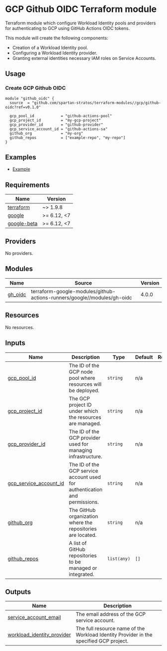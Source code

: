 # GCP Github OIDC Terraform module
Terraform module which configure Workload Identity pools and providers for authenticating to GCP using GitHub Actions OIDC tokens.

This module will create the following components:
- Creation of a Workload Identity pool.
- Configuring a Workload Identity provider.
- Granting external identities necessary IAM roles on Service Accounts.

## Usage
### Create GCP Github OIDC
```hcl
module "github_oidc" {
  source  = "github.com/spartan-stratos/terraform-modules//gcp/github-oidc?ref=v0.1.0"

  gcp_pool_id            = "github-actions-pool"
  gcp_project_id         = "my-gcp-project"
  gcp_provider_id        = "github-provider"
  gcp_service_account_id = "github-actions-sa"
  github_org             = "my-org"
  github_repos           = ["example-repo", "my-repo"]
}
```

## Examples
- [Example](./examples/complete/)

<!-- BEGIN_TF_DOCS -->
## Requirements

| Name | Version      |
|------|--------------|
| <a name="requirement_terraform"></a> [terraform](#requirement\_terraform) | ~> 1.9.8     |
| <a name="requirement_google"></a> [google](#requirement\_google) | \>= 6.12, <7 |
| <a name="requirement_google-beta"></a> [google-beta](#requirement\_google-beta) | \>= 6.12, <7 |

## Providers

No providers.

## Modules

| Name | Source | Version |
|------|--------|---------|
| <a name="module_gh_oidc"></a> [gh\_oidc](#module\_gh\_oidc) | terraform-google-modules/github-actions-runners/google//modules/gh-oidc | 4.0.0 |

## Resources

No resources.

## Inputs

| Name | Description | Type | Default | Required |
|------|-------------|------|---------|:--------:|
| <a name="input_gcp_pool_id"></a> [gcp\_pool\_id](#input\_gcp\_pool\_id) | The ID of the GCP node pool where resources will be deployed. | `string` | n/a | yes |
| <a name="input_gcp_project_id"></a> [gcp\_project\_id](#input\_gcp\_project\_id) | The GCP project ID under which the resources are managed. | `string` | n/a | yes |
| <a name="input_gcp_provider_id"></a> [gcp\_provider\_id](#input\_gcp\_provider\_id) | The ID of the GCP provider used for managing infrastructure. | `string` | n/a | yes |
| <a name="input_gcp_service_account_id"></a> [gcp\_service\_account\_id](#input\_gcp\_service\_account\_id) | The ID of the GCP service account used for authentication and permissions. | `string` | n/a | yes |
| <a name="input_github_org"></a> [github\_org](#input\_github\_org) | The GitHub organization where the repositories are located. | `string` | n/a | yes |
| <a name="input_github_repos"></a> [github\_repos](#input\_github\_repos) | A list of GitHub repositories to be managed or integrated. | `list(any)` | `[]` | no |

## Outputs

| Name | Description |
|------|-------------|
| <a name="output_service_account_email"></a> [service\_account\_email](#output\_service\_account\_email) | The email address of the GCP service account. |
| <a name="output_workload_identity_provider"></a> [workload\_identity\_provider](#output\_workload\_identity\_provider) | The full resource name of the Workload Identity Provider in the specified GCP project. |
<!-- END_TF_DOCS -->
